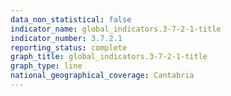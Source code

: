 ```yaml
---
data_non_statistical: false
indicator_name: global_indicators.3-7-2-1-title
indicator_number: 3.7.2.1
reporting_status: complete
graph_title: global_indicators.3-7-2-1-title
graph_type: line
national_geographical_coverage: Cantabria
---
```

